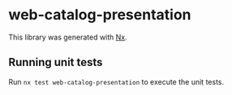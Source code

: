 # web-catalog-presentation

This library was generated with [Nx](https://nx.dev).

## Running unit tests

Run `nx test web-catalog-presentation` to execute the unit tests.

